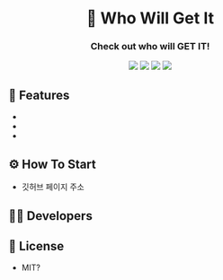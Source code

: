 <h1 align="center">🎲 Who Will Get It</h1>
<h3 align="center">Check out who will GET IT!</h3>

<p align="center">
    <img src="https://img.shields.io/badge/html5-%23E34F26.svg?style=for-the-badge&logo=html5&logoColor=white"/>
    <img src="https://img.shields.io/badge/css3-%231572B6.svg?style=for-the-badge&logo=css3&logoColor=white"/>
    <img src="https://img.shields.io/badge/javascript-%23323330.svg?style=for-the-badge&logo=javascript&logoColor=%23F7DF1E"/>
    <img src="https://img.shields.io/badge/react-%2320232a.svg?style=for-the-badge&logo=react&logoColor=%2361DAFB"/>
</p>






## 🔎 Features
- 
- 
- 
## ⚙️ How To Start
- 깃허브 페이지 주소

## 👨‍💻 Developers

## 📝 License
- MIT?